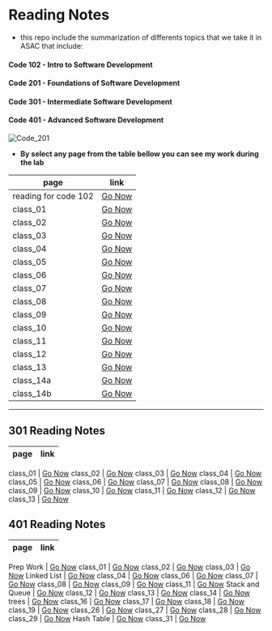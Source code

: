 # Reading Notes

- this repo include the summarization of differents topics that we take it in ASAC that include:

#### Code 102 - Intro to Software Development
#### Code 201 - Foundations of Software Development
#### Code 301 - Intermediate Software Development
#### Code 401 - Advanced Software Development

![Code_201](https://static.javatpoint.com/computer/images/what-is-computer-programming.png)

- **By select any page from the table bellow you can see my work during the lab**

page | link
----- | -----
reading for code 102 | [Go Now](https://alaan-smadi.github.io/read-notes-corrected/)
class_01 | [Go Now](class_01)
class_02 | [Go Now](class_02)
class_03 | [Go Now](class_03)
class_04 | [Go Now](class_04)
class_05 | [Go Now](class_05)
class_06 | [Go Now](class_06)
class_07 | [Go Now](class_07)
class_08 | [Go Now](class_08)
class_09 | [Go Now](class_09)
class_10 | [Go Now](class_10)
class_11 | [Go Now](class_11)
class_12 | [Go Now](class_12)
class_13 | [Go Now](class_13)
class_14a | [Go Now](class_14a)
class_14b | [Go Now](class_14b)


-----------------

## 301 Reading Notes

page | link
----- | -----

class_01 | [Go Now](readingNote_301/class_01)
class_02 | [Go Now](readingNote_301/class_02)
class_03 | [Go Now](readingNote_301/class_03)
class_04 | [Go Now](readingNote_301/class_04)
class_05 | [Go Now](readingNote_301/class_05)
class_06 | [Go Now](readingNote_301/class_06)
class_07 | [Go Now](readingNote_301/class_07)
class_08 | [Go Now](readingNote_301/class_08)
class_09 | [Go Now](readingNote_301/class_09)
class_10 | [Go Now](readingNote_301/class_10)
class_11 | [Go Now](readingNote_301/class_11)
class_12 | [Go Now](readingNote_301/class_12)
class_13 | [Go Now](readingNote_301/class_13)



## 401 Reading Notes

page | link
----- | -----

Prep Work | [Go Now](401_Reads/401_Prep_reading)
class_01 | [Go Now](401_Reads/class_01)
class_02 | [Go Now](401_Reads/class_02)
class_03 | [Go Now](401_Reads/class_03)
Linked List | [Go Now](401_Reads/linked_list)
class_04 | [Go Now](401_Reads/class_04)
class_06 | [Go Now](401_Reads/class_06)
class_07 | [Go Now](401_Reads/class_07)
class_08 | [Go Now](401_Reads/class_08)
class_09 | [Go Now](401_Reads/class_09)
class_11 | [Go Now](401_Reads/class_11)
Stack and Queue | [Go Now](401_Reads/stack_and_queue)
class_12 | [Go Now](401_Reads/class_12)
class_13 | [Go Now](401_Reads/class_13)
class_14 | [Go Now](401_Reads/class_14)
trees | [Go Now](401_Reads/trees)
class_16 | [Go Now](401_Reads/class_16)
class_17 | [Go Now](401_Reads/class_17)
class_18 | [Go Now](401_Reads/class_18)
class_19 | [Go Now](401_Reads/class_19)
class_26 | [Go Now](401_Reads/class_26)
class_27 | [Go Now](401_Reads/class_27)
class_28 | [Go Now](401_Reads/class_28)
class_29 | [Go Now](401_Reads/class_29)
Hash Table | [Go Now](401_Reads/hash_Table)
class_31 | [Go Now](401_Reads/class_31)




